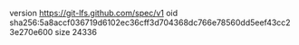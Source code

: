 version https://git-lfs.github.com/spec/v1
oid sha256:5a8accf036719d6102ec36cff3d704368dc766e78560dd5eef43cc23e270e600
size 24336
